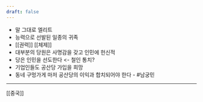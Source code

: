 ```yaml
---
draft: false
---
```

- 말 그대로 엘리트
- 능력으로 선발된 일종의 귀족
- [[권력]] [[체제]]
- 대부분의 당원은 사명감을 갖고 인민에 헌신적
- 당은 인민을 선도한다 <- 철인 통치?
- 기업인들도 공산당 가입을 희망
- 동네 구멍가게 마저 공산당의 이익과 합치되어야 한다 - #남궁민

---
[[중국]]